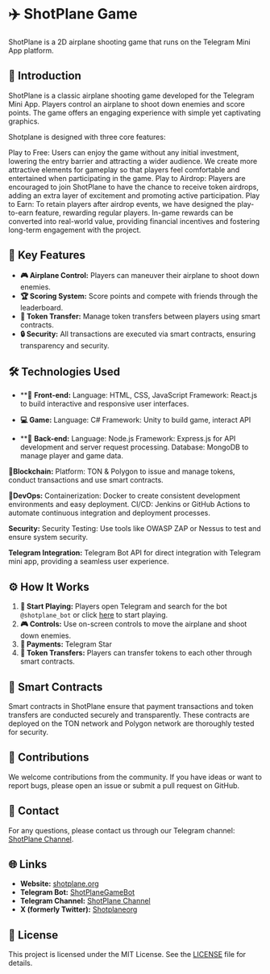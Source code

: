 # ✈️ ShotPlane Game

ShotPlane is a 2D airplane shooting game that runs on the Telegram Mini App platform. 

## 📖 Introduction

ShotPlane is a classic airplane shooting game developed for the Telegram Mini App. Players control an airplane to shoot down enemies and score points. The game offers an engaging experience with simple yet captivating graphics.

Shotplane is designed with three core features:

Play to Free: Users can enjoy the game without any initial investment, lowering the entry barrier and attracting a wider audience. We create more attractive elements for gameplay so that players feel comfortable and entertained when participating in the game.
Play to Airdrop: Players are encouraged to join ShotPlane to have the chance to receive token airdrops, adding an extra layer of excitement and promoting active participation.
Play to Earn: To retain players after airdrop events, we have designed the play-to-earn feature, rewarding regular players. In-game rewards can be converted into real-world value, providing financial incentives and fostering long-term engagement with the project.

## 🔑 Key Features

- **🎮 Airplane Control:** Players can maneuver their airplane to shoot down enemies.
- **🏆 Scoring System:** Score points and compete with friends through the leaderboard.
- **🔄 Token Transfer:** Manage token transfers between players using smart contracts.
- **🔒 Security:** All transactions are executed via smart contracts, ensuring transparency and security.

## 🛠️ Technologies Used

- **📱 **Front-end:**
Language: HTML, CSS, JavaScript
Framework: React.js to build interactive and responsive user interfaces.

- **💻 Game:**
Language: C#
Framework: Unity to build game, interact API

- **📱 **Back-end:**
Language: Node.js
Framework: Express.js for API development and server request processing.
Database: MongoDB to manage player and game data.

**🚀Blockchain:**
Platform: TON & Polygon to issue and manage tokens, conduct transactions and use smart contracts.

**💼DevOps:**
Containerization: Docker to create consistent development environments and easy deployment.
CI/CD: Jenkins or GitHub Actions to automate continuous integration and deployment processes.

**Security:**
Security Testing: Use tools like OWASP ZAP or Nessus to test and ensure system security.

**Telegram Integration:**
Telegram Bot API for direct integration with Telegram mini app, providing a seamless user experience.

## ⚙️ How It Works

1. **🚀 Start Playing:** Players open Telegram and search for the bot `@shotplane_bot` or click [here](https://t.me/shotplane_bot) to start playing.
2. **🎮 Controls:** Use on-screen controls to move the airplane and shoot down enemies.
3. **💸 Payments:** Telegram Star
4. **🔄 Token Transfers:** Players can transfer tokens to each other through smart contracts.

## 📝 Smart Contracts

Smart contracts in ShotPlane ensure that payment transactions and token transfers are conducted securely and transparently. These contracts are deployed on the TON network and Polygon network are thoroughly tested for security.

## 🤝 Contributions

We welcome contributions from the community. If you have ideas or want to report bugs, please open an issue or submit a pull request on GitHub.

## 📱 Contact

For any questions, please contact us through our Telegram channel: [ShotPlane Channel](https://t.me/shotplane).

## 🌐 Links

- **Website:** [shotplane.org](https://shotplane.org/)
- **Telegram Bot:** [ShotPlaneGameBot](https://t.me/shotplane_bot)
- **Telegram Channel:** [ShotPlane Channel](https://t.me/shotplane)
- **X (formerly Twitter):** [Shotplaneorg](https://x.com/Shotplaneorg)

## 📄 License

This project is licensed under the MIT License. See the [LICENSE](LICENSE) file for details.
